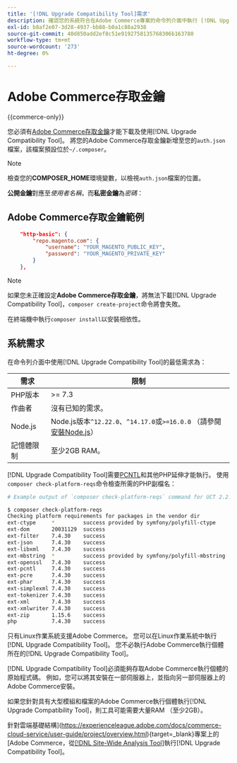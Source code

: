 ```yaml
---
title: '[!DNL Upgrade Compatibility Tool]需求'
description: 確認您的系統符合在Adobe Commerce專案的命令列介面中執行 [!DNL Upgrade Compatibility Tool] 的必要需求。
exl-id: b8af2e07-3d28-4937-bb88-b0a1c88a2938
source-git-commit: 40d850add2ef8c51e9192758135768306b163780
workflow-type: tm+mt
source-wordcount: '273'
ht-degree: 0%

---
```


# Adobe Commerce存取金鑰

{{commerce-only}}

您必須有[Adobe Commerce存取金鑰](https://developer.adobe.com/commerce/marketplace/guides/sellers/profile-information/#access-keys)才能下載及使用[!DNL Upgrade Compatibility Tool]。 將您的Adobe Commerce存取金鑰新增至您的`auth.json`檔案，該檔案預設位於`~/.composer`。

>[!NOTE]
>
>檢查您的&#x200B;**COMPOSER_HOME**&#x200B;環境變數，以檢視`auth.json`檔案的位置。

**公開金鑰**&#x200B;對應至&#x200B;_使用者名稱_，而&#x200B;**私密金鑰**&#x200B;為&#x200B;_密碼_：

## Adobe Commerce存取金鑰範例

```json
    "http-basic": {
        "repo.magento.com": {
            "username": "YOUR_MAGENTO_PUBLIC_KEY",
            "password": "YOUR_MAGENTO_PRIVATE_KEY"
        }
    },
```

>[!NOTE]
>
> 如果您未正確設定&#x200B;**Adobe Commerce存取金鑰**，將無法下載[!DNL Upgrade Compatibility Tool]，`composer create-project`命令將會失敗。

在終端機中執行`composer install`以安裝相依性。

## 系統需求

在命令列介面中使用[!DNL Upgrade Compatibility Tool]的最低需求為：

| **需求** | **限制** |
|----------------|-----------------|
| PHP版本 | >= 7.3 |
| 作曲者 | 沒有已知的需求。 |
| Node.js | Node.js版本`^12.22.0`、`^14.17.0`或`>=16.0.0` （請參閱[安裝Node.js](https://nodejs.org/en/learn/getting-started/how-to-install-nodejs)） |
| 記憶體限制 | 至少2GB RAM。 |

[!DNL Upgrade Compatibility Tool]需要[PCNTL](https://www.php.net/manual/en/book.pcntl.php)和其他PHP延伸才能執行。 使用`composer check-platform-reqs`命令檢查所需的PHP副檔名：

```bash
# Example output of `composer check-platform-reqs` command for UCT 2.2.6 and PHP 7.4:

$ composer check-platform-reqs
Checking platform requirements for packages in the vendor dir
ext-ctype     *         success provided by symfony/polyfill-ctype
ext-dom       20031129  success
ext-filter    7.4.30    success
ext-json      7.4.30    success
ext-libxml    7.4.30    success
ext-mbstring  *         success provided by symfony/polyfill-mbstring
ext-openssl   7.4.30    success
ext-pcntl     7.4.30    success
ext-pcre      7.4.30    success
ext-phar      7.4.30    success
ext-simplexml 7.4.30    success
ext-tokenizer 7.4.30    success
ext-xml       7.4.30    success
ext-xmlwriter 7.4.30    success
ext-zip       1.15.6    success
php           7.4.30    success
```

只有Linux作業系統支援Adobe Commerce。 您可以在Linux作業系統中執行[!DNL Upgrade Compatibility Tool]。 您不必執行Adobe Commerce執行個體所在的[!DNL Upgrade Compatibility Tool]。

[!DNL Upgrade Compatibility Tool]必須能夠存取Adobe Commerce執行個體的原始程式碼。 例如，您可以將其安裝在一部伺服器上，並指向另一部伺服器上的Adobe Commerce安裝。

如果您針對具有大型模組和檔案的Adobe Commerce執行個體執行[!DNL Upgrade Compatibility Tool]，則工具可能需要大量RAM （至少2GB）。

針對雲端基礎結構](https://experienceleague.adobe.com/docs/commerce-cloud-service/user-guide/project/overview.html){target=_blank}專案上的[Adobe Commerce，從[[!DNL Site-Wide Analysis Tool]](https://experienceleague.adobe.com/docs/commerce-operations/upgrade-guide/upgrade-compatibility-tool/use-upgrade-compatibility-tool/integrate-analysis-tool.html)執行[!DNL Upgrade Compatibility Tool]。

